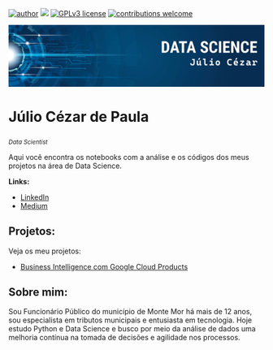 [![author](https://img.shields.io/badge/author-juliocezar-red.svg)](https://www.linkedin.com/in/j%C3%BAlio-c%C3%A9zar-de-paula-0b64b8226) [![](https://img.shields.io/badge/python-3.7+-blue.svg)](https://www.python.org/downloads/release/python-365/) [![GPLv3 license](https://img.shields.io/badge/License-GPLv3-blue.svg)](http://perso.crans.org/besson/LICENSE.html) [![contributions welcome](https://img.shields.io/badge/contributions-welcome-brightgreen.svg?style=flat)](https://github.com/jcppaula/data_science/issues)

<p align="center">
  <img src="Logo.png" >
</p>

# Júlio Cézar de Paula
<sub>*Data Scientist*</sub>

Aqui você encontra os notebooks com a análise e os códigos dos meus projetos na área de Data Science.


**Links:**
* [LinkedIn](https://www.linkedin.com/in/j%C3%BAlio-c%C3%A9zar-de-paula-0b64b8226/)
* [Medium](https://medium.com/@jcp.paula17)


## Projetos:
Veja os meu projetos:

* [Business Intelligence com Google Cloud Products](https://github.com/jcppaula/Business-Intelligence-com-Google-Cloud-Products/blob/main/Business_Intelligence_com_Google_Cloud_Products_21_02_23.ipynb)


## Sobre mim:

Sou Funcionário Público do município de Monte Mor há mais de 12 anos, sou especialista em tributos municipais e entusiasta em tecnologia. Hoje estudo Python e Data Science e busco por meio da análise de dados uma melhoria contínua na tomada de decisões e agilidade nos processos.
